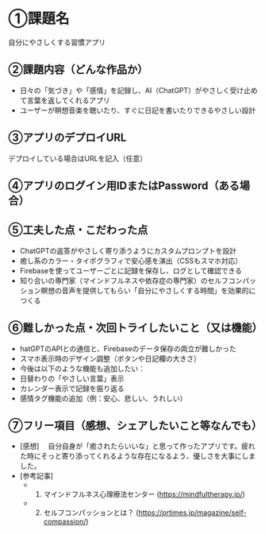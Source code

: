 # ①課題名
自分にやさしくする習慣アプリ

## ②課題内容（どんな作品か）
- 日々の「気づき」や「感情」を記録し、AI（ChatGPT）がやさしく受け止めて言葉を返してくれるアプリ
- ユーザーが瞑想音楽を聴いたり、すぐに日記を書いたりできるやさしい設計

## ③アプリのデプロイURL
デプロイしている場合はURLを記入（任意）

## ④アプリのログイン用IDまたはPassword（ある場合）

## ⑤工夫した点・こだわった点
- ChatGPTの返答がやさしく寄り添うようにカスタムプロンプトを設計
- 癒し系のカラー・タイポグラフィで安心感を演出（CSSもスマホ対応）
- Firebaseを使ってユーザーごとに記録を保存し、ログとして確認できる
- 知り合いの専門家（マインドフルネスや依存症の専門家）のセルフコンパッション瞑想の音声を提供してもらい「自分にやさしくする時間」を効果的につくる

## ⑥難しかった点・次回トライしたいこと（又は機能）
- hatGPTのAPIとの通信と、Firebaseのデータ保存の両立が難しかった
- スマホ表示時のデザイン調整（ボタンや日記欄の大きさ）
- 今後は以下のような機能も追加したい：
- 日替わりの「やさしい言葉」表示
- カレンダー表示で記録を振り返る
- 感情タグ機能の追加（例：安心、悲しい、うれしい）

## ⑦フリー項目（感想、シェアしたいこと等なんでも）
- [感想]
　自分自身が「癒されたらいいな」と思って作ったアプリです。疲れた時にそっと寄り添ってくれるような存在になるよう、優しさを大事にしました。
- [参考記事]
  - 1. マインドフルネス心理療法センター (https://mindfultherapy.jp/)
  - 2. セルフコンパッションとは？ (https://prtimes.jp/magazine/self-compassion/)
